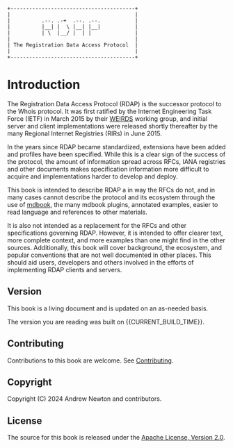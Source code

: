 ```svgbob
+----------------------------------------+
|                                        |
|          .--. .-+  .--. .--.           |
|          |__| |  \ |__| |__|           |
|          | \  |__/ |  | |              |
|                                        |
| The Registration Data Access Protocol  |
|                                        |
+----------------------------------------+

```

# Introduction

The Registration Data Access Protocol (RDAP) is the successor protocol to the Whois protocol. 
It was first ratified by the Internet Engineering Task Force (IETF) in March 2015 by
their [WEIRDS](/misc/glossary.md#weirds) working group, and initial server and client 
implementations were released shortly thereafter by the many Regional Internet
Registries (RIRs) in June 2015.

In the years since RDAP became standardized, extensions have been added and profiles 
have been specified. While this is a clear sign of the success of the protocol,
the amount of information spread across RFCs, IANA registries and other documents makes 
specification information more difficult to acquire and implementations
harder to develop and deploy.

This book is intended to describe RDAP a in way the RFCs do not, and in many cases cannot
describe the protocol and its ecosystem through the use of [mdbook](https://rust-lang.github.io/mdBook/index.html),
the many mdbook plugins, annotated examples, easier to read language and references to other materials. 

It is also not intended as a replacement for the RFCs and other specifications governing
RDAP. However, it is intended to offer clearer text, more complete context, and more
examples than one might find in the other sources. Additionally, this book will cover
background, the ecosystem, and popular conventions that are not well documented in other
places. This should aid users, developers and others
involved in the efforts of implementing RDAP clients and servers.

## Version

This book is a living document and is updated on an as-needed basis.

The version you are reading was built on {{CURRENT_BUILD_TIME}}.

## Contributing

Contributions to this book are welcome. See [Contributing](misc/contributing.md).

## Copyright

Copyright (C) 2024 Andrew Newton and contributors.

## License

The source for this book is released under the [Apache License, Version 2.0](https://www.apache.org/licenses/LICENSE-2.0).
